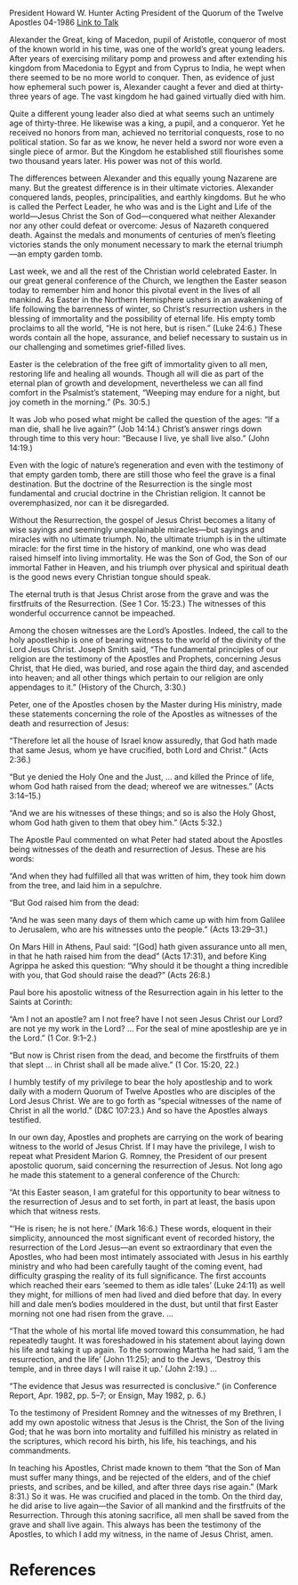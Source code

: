 President Howard W. Hunter
Acting President of the Quorum of the Twelve Apostles
04-1986
[Link to Talk](https://www.churchofjesuschrist.org/study/general-conference/1986/04/an-apostles-witness-of-the-resurrection?lang=eng)

Alexander the Great, king of Macedon, pupil of Aristotle, conqueror of most of the known world in his time, was one of the world’s great young leaders. After years of exercising military pomp and prowess and after extending his kingdom from Macedonia to Egypt and from Cyprus to India, he wept when there seemed to be no more world to conquer. Then, as evidence of just how ephemeral such power is, Alexander caught a fever and died at thirty-three years of age. The vast kingdom he had gained virtually died with him.

Quite a different young leader also died at what seems such an untimely age of thirty-three. He likewise was a king, a pupil, and a conqueror. Yet he received no honors from man, achieved no territorial conquests, rose to no political station. So far as we know, he never held a sword nor wore even a single piece of armor. But the Kingdom he established still flourishes some two thousand years later. His power was not of this world.

The differences between Alexander and this equally young Nazarene are many. But the greatest difference is in their ultimate victories. Alexander conquered lands, peoples, principalities, and earthly kingdoms. But he who is called the Perfect Leader, he who was and is the Light and Life of the world—Jesus Christ the Son of God—conquered what neither Alexander nor any other could defeat or overcome: Jesus of Nazareth conquered death. Against the medals and monuments of centuries of men’s fleeting victories stands the only monument necessary to mark the eternal triumph—an empty garden tomb.

Last week, we and all the rest of the Christian world celebrated Easter. In our great general conference of the Church, we lengthen the Easter season today to remember him and honor this pivotal event in the lives of all mankind. As Easter in the Northern Hemisphere ushers in an awakening of life following the barrenness of winter, so Christ’s resurrection ushers in the blessing of immortality and the possibility of eternal life. His empty tomb proclaims to all the world, “He is not here, but is risen.” (Luke 24:6.) These words contain all the hope, assurance, and belief necessary to sustain us in our challenging and sometimes grief-filled lives.

Easter is the celebration of the free gift of immortality given to all men, restoring life and healing all wounds. Though all will die as part of the eternal plan of growth and development, nevertheless we can all find comfort in the Psalmist’s statement, “Weeping may endure for a night, but joy cometh in the morning.” (Ps. 30:5.)

It was Job who posed what might be called the question of the ages: “If a man die, shall he live again?” (Job 14:14.) Christ’s answer rings down through time to this very hour: “Because I live, ye shall live also.” (John 14:19.)

Even with the logic of nature’s regeneration and even with the testimony of that empty garden tomb, there are still those who feel the grave is a final destination. But the doctrine of the Resurrection is the single most fundamental and crucial doctrine in the Christian religion. It cannot be overemphasized, nor can it be disregarded.

Without the Resurrection, the gospel of Jesus Christ becomes a litany of wise sayings and seemingly unexplainable miracles—but sayings and miracles with no ultimate triumph. No, the ultimate triumph is in the ultimate miracle: for the first time in the history of mankind, one who was dead raised himself into living immortality. He was the Son of God, the Son of our immortal Father in Heaven, and his triumph over physical and spiritual death is the good news every Christian tongue should speak.

The eternal truth is that Jesus Christ arose from the grave and was the firstfruits of the Resurrection. (See 1 Cor. 15:23.) The witnesses of this wonderful occurrence cannot be impeached.

Among the chosen witnesses are the Lord’s Apostles. Indeed, the call to the holy apostleship is one of bearing witness to the world of the divinity of the Lord Jesus Christ. Joseph Smith said, “The fundamental principles of our religion are the testimony of the Apostles and Prophets, concerning Jesus Christ, that He died, was buried, and rose again the third day, and ascended into heaven; and all other things which pertain to our religion are only appendages to it.” (History of the Church, 3:30.)

Peter, one of the Apostles chosen by the Master during His ministry, made these statements concerning the role of the Apostles as witnesses of the death and resurrection of Jesus:

“Therefore let all the house of Israel know assuredly, that God hath made that same Jesus, whom ye have crucified, both Lord and Christ.” (Acts 2:36.)

“But ye denied the Holy One and the Just, … and killed the Prince of life, whom God hath raised from the dead; whereof we are witnesses.” (Acts 3:14–15.)

“And we are his witnesses of these things; and so is also the Holy Ghost, whom God hath given to them that obey him.” (Acts 5:32.)

The Apostle Paul commented on what Peter had stated about the Apostles being witnesses of the death and resurrection of Jesus. These are his words:

“And when they had fulfilled all that was written of him, they took him down from the tree, and laid him in a sepulchre.

“But God raised him from the dead:

“And he was seen many days of them which came up with him from Galilee to Jerusalem, who are his witnesses unto the people.” (Acts 13:29–31.)

On Mars Hill in Athens, Paul said: “[God] hath given assurance unto all men, in that he hath raised him from the dead” (Acts 17:31), and before King Agrippa he asked this question: “Why should it be thought a thing incredible with you, that God should raise the dead?” (Acts 26:8.)

Paul bore his apostolic witness of the Resurrection again in his letter to the Saints at Corinth:

“Am I not an apostle? am I not free? have I not seen Jesus Christ our Lord? are not ye my work in the Lord? … For the seal of mine apostleship are ye in the Lord.” (1 Cor. 9:1–2.)

“But now is Christ risen from the dead, and become the firstfruits of them that slept … in Christ shall all be made alive.” (1 Cor. 15:20, 22.)

I humbly testify of my privilege to bear the holy apostleship and to work daily with a modern Quorum of Twelve Apostles who are disciples of the Lord Jesus Christ. We are to go forth as “special witnesses of the name of Christ in all the world.” (D&C 107:23.) And so have the Apostles always testified.

In our own day, Apostles and prophets are carrying on the work of bearing witness to the world of Jesus Christ. If I may have the privilege, I wish to repeat what President Marion G. Romney, the President of our present apostolic quorum, said concerning the resurrection of Jesus. Not long ago he made this statement to a general conference of the Church:

“At this Easter season, I am grateful for this opportunity to bear witness to the resurrection of Jesus and to set forth, in part at least, the basis upon which that witness rests.

“‘He is risen; he is not here.’ (Mark 16:6.) These words, eloquent in their simplicity, announced the most significant event of recorded history, the resurrection of the Lord Jesus—an event so extraordinary that even the Apostles, who had been most intimately associated with Jesus in his earthly ministry and who had been carefully taught of the coming event, had difficulty grasping the reality of its full significance. The first accounts which reached their ears ‘seemed to them as idle tales’ (Luke 24:11) as well they might, for millions of men had lived and died before that day. In every hill and dale men’s bodies mouldered in the dust, but until that first Easter morning not one had risen from the grave. …

“That the whole of his mortal life moved toward this consummation, he had repeatedly taught. It was foreshadowed in his statement about laying down his life and taking it up again. To the sorrowing Martha he had said, ‘I am the resurrection, and the life’ (John 11:25); and to the Jews, ‘Destroy this temple, and in three days I will raise it up.’ (John 2:19.) …

“The evidence that Jesus was resurrected is conclusive.” (in Conference Report, Apr. 1982, pp. 5–7; or Ensign, May 1982, p. 6.)

To the testimony of President Romney and the witnesses of my Brethren, I add my own apostolic witness that Jesus is the Christ, the Son of the living God; that he was born into mortality and fulfilled his ministry as related in the scriptures, which record his birth, his life, his teachings, and his commandments.

In teaching his Apostles, Christ made known to them “that the Son of Man must suffer many things, and be rejected of the elders, and of the chief priests, and scribes, and be killed, and after three days rise again.” (Mark 8:31.) So it was. He was crucified and placed in the tomb. On the third day, he did arise to live again—the Savior of all mankind and the firstfruits of the Resurrection. Through this atoning sacrifice, all men shall be saved from the grave and shall live again. This always has been the testimony of the Apostles, to which I add my witness, in the name of Jesus Christ, amen.

# References
